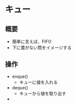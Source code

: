 # キュー
## 概要
- 簡単に言えば、FIFO
- 下に蓋がない筒をイメージする
## 操作
- enque()
    - キューに値を入れる
- deque()
    - キューから値を取り出す
- 